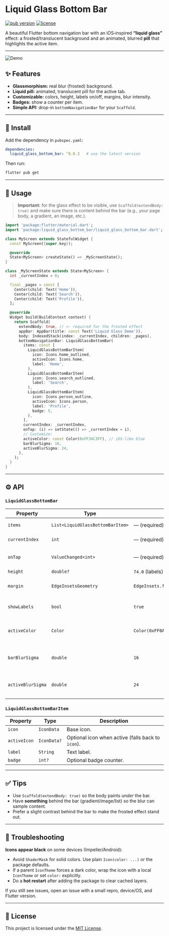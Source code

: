 # Liquid Glass Bottom Bar

[![pub version](https://img.shields.io/pub/v/liquid_glass_bottom_bar.svg)](https://pub.dev/packages/liquid_glass_bottom_bar)
[![license](https://img.shields.io/badge/license-MIT-blue.svg)](https://opensource.org/licenses/MIT)

A beautiful Flutter bottom navigation bar with an iOS‑inspired **“liquid glass”** effect:
a frosted/translucent background and an animated, blurred **pill** that highlights the active item.

---

![Demo](https://github.com/fmonclus/liquid_glass_bottom_bar/blob/main/screenshots/liquid_glass_bottom_bar.gif?raw=true)

## ✨ Features

- **Glassmorphism:** real blur (frosted) background.
- **Liquid pill:** animated, translucent pill for the active tab.
- **Customizable:** colors, height, labels on/off, margins, blur intensity.
- **Badges:** show a counter per item.
- **Simple API:** drop-in `bottomNavigationBar` for your `Scaffold`.

---

## 🚀 Install

Add the dependency in `pubspec.yaml`:

```yaml
dependencies:
  liquid_glass_bottom_bar: ^0.0.3   # use the latest version
```

Then run:

```bash
flutter pub get
```

---

## 🧩 Usage

> **Important:** for the glass effect to be visible, use `Scaffold(extendBody: true)` and make sure there is
> content behind the bar (e.g., your page body, a gradient, an image, etc.).

```dart
import 'package:flutter/material.dart';
import 'package:liquid_glass_bottom_bar/liquid_glass_bottom_bar.dart';

class MyScreen extends StatefulWidget {
  const MyScreen({super.key});

  @override
  State<MyScreen> createState() => _MyScreenState();
}

class _MyScreenState extends State<MyScreen> {
  int _currentIndex = 0;

  final _pages = const [
    Center(child: Text('Home')),
    Center(child: Text('Search')),
    Center(child: Text('Profile')),
  ];

  @override
  Widget build(BuildContext context) {
    return Scaffold(
      extendBody: true, // <- required for the frosted effect
      appBar: AppBar(title: const Text('Liquid Glass Demo')),
      body: IndexedStack(index: _currentIndex, children: _pages),
      bottomNavigationBar: LiquidGlassBottomBar(
        items: const [
          LiquidGlassBottomBarItem(
            icon: Icons.home_outlined,
            activeIcon: Icons.home,
            label: 'Home',
          ),
          LiquidGlassBottomBarItem(
            icon: Icons.search_outlined,
            label: 'Search',
          ),
          LiquidGlassBottomBarItem(
            icon: Icons.person_outline,
            activeIcon: Icons.person,
            label: 'Profile',
            badge: 5,
          ),
        ],
        currentIndex: _currentIndex,
        onTap: (i) => setState(() => _currentIndex = i),
        // Customize:
        activeColor: const Color(0xFF34C3FF), // iOS-like blue
        barBlurSigma: 16,
        activeBlurSigma: 24,
      ),
    );
  }
}
```

---

## ⚙️ API

### `LiquidGlassBottomBar`

| Property          | Type                             | Default                                | Description                                        |
|-------------------|----------------------------------|----------------------------------------|----------------------------------------------------|
| `items`           | `List<LiquidGlassBottomBarItem>` | — (required)                           | Tabs to render.                                    |
| `currentIndex`    | `int`                            | — (required)                           | Index of the active tab.                           |
| `onTap`           | `ValueChanged<int>`              | — (required)                           | Callback when a tab is tapped.                     |
| `height`          | `double?`                        | `74.0` (labels) / `56.0` (no labels)   | Bar height.                                        |
| `margin`          | `EdgeInsetsGeometry`             | `EdgeInsets.fromLTRB(12,0,12,12)`      | Outer margin of the bar.                           |
| `showLabels`      | `bool`                           | `true`                                 | Whether to show text labels.                       |
| `activeColor`     | `Color`                          | `Color(0xFF0A84FF)`                    | Accent color for active icon/label.                |
| `barBlurSigma`    | `double`                         | `16`                                   | Blur intensity for the bar background.             |
| `activeBlurSigma` | `double`                         | `24`                                   | Additional blur used for the active pill.          |

### `LiquidGlassBottomBarItem`

| Property     | Type       | Description                                             |
|--------------|------------|---------------------------------------------------------|
| `icon`       | `IconData` | Base icon.                                              |
| `activeIcon` | `IconData?`| Optional icon when active (falls back to `icon`).      |
| `label`      | `String`   | Text label.                                             |
| `badge`      | `int?`     | Optional badge counter.                                 |

---

## ✅ Tips

- Use `Scaffold(extendBody: true)` so the body paints *under* the bar.
- Have **something** behind the bar (gradient/image/list) so the blur can sample content.
- Prefer a slight contrast behind the bar to make the frosted effect stand out.

---

## 🐞 Troubleshooting

**Icons appear black** on some devices (Impeller/Android):
- Avoid `ShaderMask` for solid colors. Use plain `Icon(color: ...)` or the package defaults.
- If a parent `IconTheme` forces a dark color, wrap the icon with a local `IconTheme` or set `color:` explicitly.
- Do a **hot restart** after adding the package to clear cached layers.

If you still see issues, open an issue with a small repro, device/OS, and Flutter version.

---

## 📄 License

This project is licensed under the [MIT License](LICENSE).
